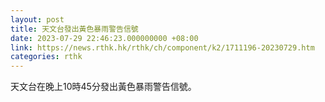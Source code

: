 ```yaml
---
layout: post
title: 天文台發出黃色暴雨警告信號
date: 2023-07-29 22:46:23.000000000 +08:00
link: https://news.rthk.hk/rthk/ch/component/k2/1711196-20230729.htm
categories: rthk
---
```


天文台在晚上10時45分發出黃色暴雨警告信號。
